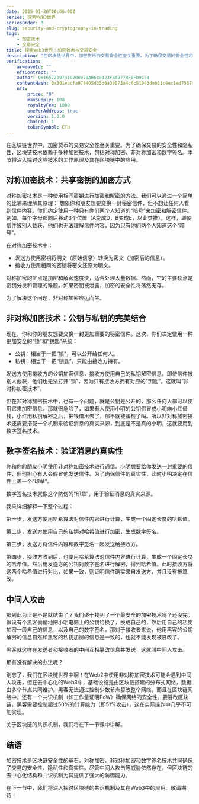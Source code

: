 ```yaml
---
date: 2025-01-20T00:00:00Z
series: 探索Web3世界
seriesOrder: 3
slug: security-and-cryptography-in-trading
tags:
    - 加密技术
    - 交易安全
title: 探索Web3世界：加密技术与交易安全
description: "在区块链世界中，加密货币的交易安全性至关重要。为了确保交易的安全性和隐私性，区块链技术依赖于多种加密技术，包括对称加密、非对称加密和数字签名。本节将深入探讨这些技术的工作原理及其在区块链中的应用。"
verification:
    arweaveId: ""
    nftContract: ""
    author: 0x16572b97410200e79AB6c9423F8d9778F0Fb9C54
    contentHash: 0x301eacfa078405d33d6a3e073a4cfc51943dab11c8ec1ed7567dd6d021abed201.0.0
    nft:
        price: "0"
        maxSupply: 100
        royaltyFee: 1000
        onePerAddress: true
        version: 1.0.0
        chainId: 1
        tokenSymbol: ETH
---
```


在区块链世界中，加密货币的交易安全性至关重要。为了确保交易的安全性和隐私性，区块链技术依赖于多种加密技术，包括对称加密、非对称加密和数字签名。本节将深入探讨这些技术的工作原理及其在区块链中的应用。

## 对称加密技术：共享密钥的加密方式

对称加密技术是一种使用相同密钥进行加密和解密的方法。我们可以通过一个简单的比喻来理解其原理：
想象你和朋友想要交换一封秘密信件，但不想让任何人看到信件内容。你们约定使用一种只有你们两个人知道的“暗号”来加密和解密信件。例如，每个字母都向后移动3个位置（A变成D，B变成E，以此类推）。这样，即使信件被别人截获，他们也无法理解信件内容，因为只有你们两个人知道这个“暗号”。

在对称加密技术中：

- 发送方使用密钥将明文（原始信息）转换为密文（加密后的信息）。
- 接收方使用相同的密钥将密文还原为明文。

对称加密的优点是加密和解密速度快，适合处理大量数据。然而，它的主要缺点是密钥分发和管理的难题。如果密钥被泄露，加密的安全性将荡然无存。

为了解决这个问题，非对称加密应运而生。

## 非对称加密技术：公钥与私钥的完美结合

现在，你和你的朋友想要交换一封更加重要的秘密信件。这次，你们决定使用一种更加安全的“锁”和“钥匙”系统：

- 公钥：相当于一把“锁”，可以公开给任何人。
- 私钥：相当于一把“钥匙”，只能由接收方持有。

发送方使用接收方的公钥加密信息，接收方使用自己的私钥解密信息。即使信件被别人截获，他们也无法打开“锁”，因为只有接收方拥有对应的“钥匙”。这就叫“非对称加密技术”。

但在非对称加密技术中，也有一个问题，就是公钥是公开的，那么任何人都可以使用它来加密信息。那就很危险了，如果有人使用小明的公钥假冒成小明向小红借钱，小红用私钥解密之后，把钱借出去了，那不就被骗钱了吗。所以非对称加密技术还需要搭配一个机制来验证消息的真实来源，到底是不是真的小明，这就要用到数字签名技术。

## 数字签名技术：验证消息的真实性

你和你的朋友小明使用非对称加密技术进行通信。小明想要给你发送一封重要的信件，但他担心有人会假冒他发送信件。为了确保信件的真实性，此时小明决定在信件上盖一个“印章”。

数字签名技术就像这个防伪的“印章”，用于验证消息的真实来源。

我来详细解释一下整个过程：

第一步，发送方使用哈希算法对信件内容进行计算，生成一个固定长度的哈希值。

第二步，发送方使用自己的私钥对哈希值进行加密，生成数字签名。

第三步，发送方将信件内容和数字签名一起发送给接收方。

第四步，接收方收到后，也使用哈希算法对信件内容进行计算，生成一个固定长度的哈希值。然后用发送方的公钥对数字签名进行解密，得到哈希值。此时接收方将这两个哈希值进行对比，如果一致，则证明信件确实来自发送方，并且没有被篡改。

## 中间人攻击

那到此为止是不是就结束了？我们终于找到了一个最安全的加密技术吗？还没完。假设有个黑客偷偷地把小明电脑上的公钥给换了，换成自己的，然后用自己的私钥加密一段自己的信息，以及自己的数字签名。那对于接收者来说，他用黑客的公钥解密的信息自然和黑客的私钥加密的信息是一致的，也就不能发现被篡改了。

黑客就这样在发送者和接收者的中间互相篡改信息并发送，这就叫中间人攻击。

那有没有解决的办法呢？

别忘了，我们在区块链世界中啊！在Web2中使用非对称加密技术可能会遇到中间人攻击，但在去中心化的Web3中，基础设施是由区块链搭建的分布式网络，数据由多个节点共同维护。黑客无法通过控制少数节点篡改整个网络。而且在区块链网络中，还有一个共识机制（如工作量证明PoW）确保网络的安全性。要篡改区块链，黑客需要控制超过50%的计算能力（即51%攻击），这在实际操作中几乎不可能实现。

关于区块链的共识机制，我们将在下一节课中讲解。

## 结语

加密技术是区块链安全性的基石。对称加密、非对称加密和数字签名技术共同确保了交易的安全性、隐私性和真实性。尽管中间人攻击等威胁依然存在，但区块链的去中心化结构和共识机制为其提供了强大的防御能力。

在下一节中，我们将深入探讨区块链的共识机制及其在Web3中的应用。敬请期待！